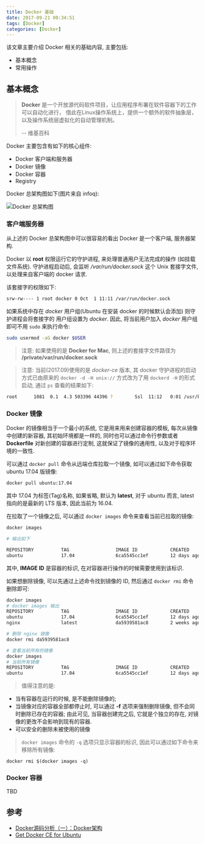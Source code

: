 ```yaml
---
title: Docker 基础
date: 2017-09-21 00:34:51
tags: [Docker]
categories: [Docker]
---
```


该文章主要介绍 Docker 相关的基础内容, 主要包括:

- 基本概念
- 常用操作

## 基本概念

> **Docker** 是一个开放源代码软件项目，让应用程序布署在软件容器下的工作可以自动化进行，
> 借此在Linux操作系统上，提供一个额外的软件抽象层，以及操作系统层虚拟化的自动管理机制。
>
> -- 维基百科

Docker 主要包含有如下的核心组件:

- Docker 客户端和服务器
- Docker 镜像
- Docker 容器
- Registry

Docker 总架构图如下(图片来自 infoq):

![Docker 总架构图](http://cdn1.infoqstatic.com/statics_s1_20170919-0429u7/resource/articles/docker-source-code-analysis-part1/zh/resources/001.jpg)

<!-- more -->

### 客户端服务器

从上述的 Docker 总架构图中可以很容易的看出 Docker 是一个客户端, 服务器架构.

Docker 以 **root** 权限运行它的守护进程, 来处理普通用户无法完成的操作 (如挂载文件系统).
守护进程启动后, 会监听 _/var/run/docker.sock_  这个 Unix 套接字文件, 以处理来自客户端的 docker 请求.

该套接字的权限如下:

``` sh
srw-rw---- 1 root docker 0 Oct  1 11:11 /var/run/docker.sock
```
如果系统中存在 _docker_ 用户组(Ubuntu 在安装 docker 的时候默认会添加) 则守护进程会将套接字的
用户组设置为 _docker_. 因此, 将当前用户加入 _docker_ 用户组即可不用 `sudo` 来执行命令:

``` sh
sudo usermod -aG docker $USER
```

> 注意: 如果使用的是 **Docker for Mac**, 则上述的套接字文件路径为 **/private/var/run/docker.sock**

> 注意: 当前(2017.09)使用的是 _docker-ce_ 版本, 其 docker 守护进程的启动方式已由原来的
  `docker -d -H unix://` 方式改为了用 `dockerd -H` 的形式启动, 通过 `ps` 查看的结果如下:
  ``` sh
  root      1081  0.1  4.3 503396 44396 ?        Ssl  11:12   0:01 /usr/bin/dockerd -H fd://
  ```

### Docker 镜像

Docker 的镜像相当于一个最小的系统, 它是用来用来创建容器的模板, 每次从镜像中创建的新容器,
其初始环境都是一样的, 同时也可以通过命令行参数或者 **Dockerfile** 对新创建的容器进行定制,
这就保证了镜像的通用性, 以及对于程序环境的一致性.

可以通过 `docker pull` 命令从远端仓库拉取一个镜像, 如可以通过如下命令获取 ubuntu 17.04 版镜像:

``` sh
docker pull ubuntu:17.04
```

其中 17.04 为标签(Tag)名称, 如果省略, 默认为 **latest**, 对于 ubuntu 而言, latest 指向的是最新的 LTS 版本,
因此当前为 16.04.

在拉取了一个镜像之后, 可以通过 `docker images` 命令来查看当前已拉取的镜像:

``` sh
docker images

# 输出如下

REPOSITORY          TAG                 IMAGE ID            CREATED             SIZE
ubuntu              17.04               6ca5545cc1ef        12 days ago         94.7MB
```

其中, **IMAGE ID** 是容器的标识, 在对容器进行操作的时候需要使用到该标识.

如果想删除镜像, 可以先通过上述命令找到镜像的 ID, 然后通过 `docker rmi` 命令删除即可:

``` sh
docker images
# docker images 输出
REPOSITORY          TAG                 IMAGE ID            CREATED             SIZE
ubuntu              17.04               6ca5545cc1ef        12 days ago         94.7MB
nginx               latest              da5939581ac8        2 weeks ago         108MB

# 删除 nginx 镜像
docker rmi da5939581ac8

# 查看当前所有的镜像
docker images
# 当前所有镜像
REPOSITORY          TAG                 IMAGE ID            CREATED             SIZE
ubuntu              17.04               6ca5545cc1ef        12 days ago         94.7MB
```

> 值得注意的是:
>
  - 当有容器在运行的时候, 是不能删除镜像的;
  - 当镜像对应的容器全部都停止时, 可以通过 **-f** 选项来强制删除镜像, 但不会同时删除已存在的容器;
    由此可见, 当容器创建完之后, 它就是个独立的存在, 对镜像的更改不会影响到现有的容器.
  - 可以安全的删除未被使用的镜像

> `docker images` 命令的 `-q` 选项只显示容器的标识, 因此可以通过如下命令来移除所有镜像:
>
  ``` ssh
  docker rmi $(docker images -q)
  ```

### Docker 容器

TBD

## 参考

- [Docker源码分析（一）：Docker架构](http://www.infoq.com/cn/articles/docker-source-code-analysis-part1)
- [Get Docker CE for Ubuntu](https://docs.docker.com/engine/installation/linux/docker-ce/ubuntu/)
